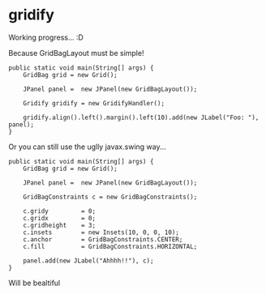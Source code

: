 gridify
=======

Working progress... :D

Because GridBagLayout must be simple!
```
public static void main(String[] args) {
	GridBag grid = new Grid();
	
	JPanel panel =  new JPanel(new GridBagLayout());
	
	Gridify gridify = new GridifyHandler();
		
	gridify.align().left().margin().left(10).add(new JLabel("Foo: "), panel);
}
```

Or you can still use the uglly javax.swing way... 

```
public static void main(String[] args) {
	GridBag grid = new Grid();
	
	JPanel panel =  new JPanel(new GridBagLayout());
	
	GridBagConstraints c = new GridBagConstraints();
	
	c.gridy 		= 0;
	c.gridx 		= 0;
	c.gridheight 	= 3;
	c.insets		= new Insets(10, 0, 0, 10);
	c.anchor		= GridBagConstraints.CENTER;
	c.fill 			= GridBagConstraints.HORIZONTAL;
	
	panel.add(new JLabel("Ahhhh!!"), c);
}
```


Will be bealtiful
